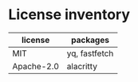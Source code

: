 # License inventory

| license    | packages      |
| ---------- | ------------- |
| MIT        | yq, fastfetch |
| Apache-2.0 | alacritty     |
